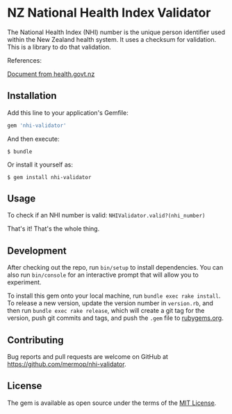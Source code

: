 # NZ National Health Index Validator

The National Health Index (NHI) number is the unique person identifier used within the New Zealand health system. It uses a checksum for validation. This is a library to do that validation.

References:

[Document from health.govt.nz](https://www.health.govt.nz/system/files/documents/pages/nhi_validation_routine_march_2017.doc)

## Installation

Add this line to your application's Gemfile:

```ruby
gem 'nhi-validator'
```

And then execute:

    $ bundle

Or install it yourself as:

    $ gem install nhi-validator

## Usage

To check if an NHI number is valid: `NHIValidator.valid?(nhi_number)`

That's it! That's the whole thing.

## Development

After checking out the repo, run `bin/setup` to install dependencies. You can also run `bin/console` for an interactive prompt that will allow you to experiment.

To install this gem onto your local machine, run `bundle exec rake install`. To release a new version, update the version number in `version.rb`, and then run `bundle exec rake release`, which will create a git tag for the version, push git commits and tags, and push the `.gem` file to [rubygems.org](https://rubygems.org).

## Contributing

Bug reports and pull requests are welcome on GitHub at https://github.com/mermop/nhi-validator.

## License

The gem is available as open source under the terms of the [MIT License](https://opensource.org/licenses/MIT).
